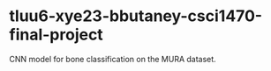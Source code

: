 # tluu6-xye23-bbutaney-csci1470-final-project
CNN model for bone classification on the MURA dataset.
